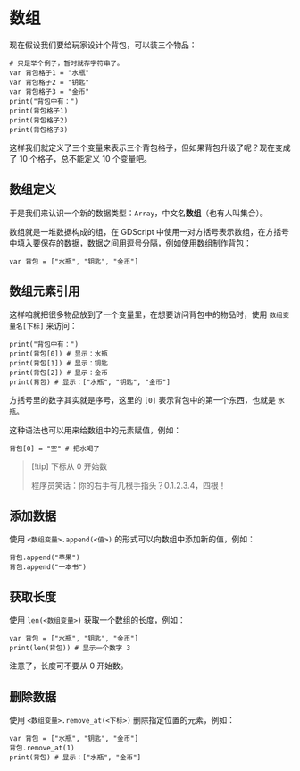 # 数组

现在假设我们要给玩家设计个背包，可以装三个物品：

```gdscript
# 只是举个例子，暂时就存字符串了。
var 背包格子1 = "水瓶"
var 背包格子2 = "钥匙"
var 背包格子3 = "金币"
print("背包中有：")
print(背包格子1)
print(背包格子2)
print(背包格子3)
```

这样我们就定义了三个变量来表示三个背包格子，但如果背包升级了呢？现在变成了 10 个格子，总不能定义 10 个变量吧。

## 数组定义

于是我们来认识一个新的数据类型：`Array`，中文名**数组**（也有人叫集合）。

数组就是一堆数据构成的组，在 GDScript 中使用一对方括号表示数组，在方括号中填入要保存的数据，数据之间用逗号分隔，例如使用数组制作背包：

```gdscript
var 背包 = ["水瓶", "钥匙", "金币"]
```

## 数组元素引用

这样咱就把很多物品放到了一个变量里，在想要访问背包中的物品时，使用 `数组变量名[下标]` 来访问：

```gdscript
print("背包中有：")
print(背包[0]) # 显示：水瓶
print(背包[1]) # 显示：钥匙
print(背包[2]) # 显示：金币
print(背包) # 显示：["水瓶", "钥匙", "金币"]
```

方括号里的数字其实就是序号，这里的 `[0]` 表示背包中的第一个东西，也就是 `水瓶`。

这种语法也可以用来给数组中的元素赋值，例如：

```gdscript
背包[0] = "空" # 把水喝了
```

> [!tip] 下标从 0 开始数
>
> 程序员笑话：你的右手有几根手指头？0.1.2.3.4，四根！

## 添加数据

使用 `<数组变量>.append(<值>)` 的形式可以向数组中添加新的值，例如：

```gdscript
背包.append("苹果")
背包.append("一本书")
```

## 获取长度

使用 `len(<数组变量>)` 获取一个数组的长度，例如：

```gdscript
var 背包 = ["水瓶", "钥匙", "金币"]
print(len(背包)) # 显示一个数字 3
```

注意了，长度可不要从 0 开始数。

## 删除数据

使用 `<数组变量>.remove_at(<下标>)` 删除指定位置的元素，例如：

```gdscript
var 背包 = ["水瓶", "钥匙", "金币"]
背包.remove_at(1)
print(背包) # 显示：["水瓶", "金币"]
```
